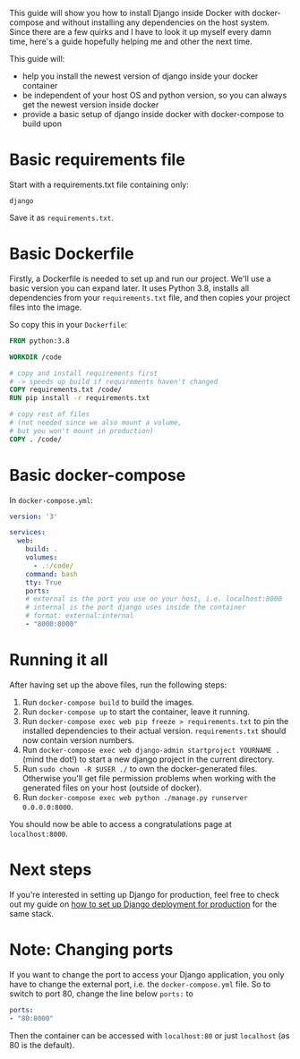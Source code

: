 <!--
.. title: Install and run Django completely inside Docker
.. slug: install-and-run-django-inside-docker
.. date: 2020-05-03 13:33:57 UTC+02:00
.. tags: Django, Docker, Python, Tech
.. category: Tech
.. link: 
.. description: 
.. type: text
-->

This guide will show you how to install Django inside Docker with docker-compose 
and without installing any dependencies on the host system.
Since there are a few quirks and I have to look it up myself every damn time,
here's a guide hopefully helping me and other the next time.

This guide will:

- help you install the newest version of django inside your docker container
- be independent of your host OS and python version, so you can always get the newest version inside docker
- provide a basic setup of django inside docker with docker-compose to build upon
<!-- TEASER_END -->

# Basic requirements file
Start with a requirements.txt file containing only:
```
django
```
Save it as `requirements.txt`.

# Basic Dockerfile
Firstly, a Dockerfile is needed to set up and run our project.
We'll use a basic version you can expand later.
It uses Python 3.8, installs all dependencies from your `requirements.txt` file,
and then copies your project files into the image.

So copy this in your `Dockerfile`:

```Dockerfile
FROM python:3.8

WORKDIR /code

# copy and install requirements first 
# -> speeds up build if requirements haven't changed
COPY requirements.txt /code/
RUN pip install -r requirements.txt

# copy rest of files
# (not needed since we also mount a volume, 
# but you won't mount in production)
COPY . /code/
```

# Basic docker-compose
In `docker-compose.yml`:

```yaml
version: '3'

services:
  web:
    build: .
    volumes:
      - .:/code/
    command: bash
    tty: True
    ports:
    # external is the port you use on your host, i.e. localhost:8000
    # internal is the port django uses inside the container
    # format: external:internal 
    - "8000:8000"
```

# Running it all
After having set up the above files, run the following steps:

1. Run `docker-compose build` to build the images.
2. Run `docker-compose up` to start the container, leave it running.
3. Run `docker-compose exec web pip freeze > requirements.txt` to pin the installed dependencies to their actual version. `requirements.txt` should now contain version numbers.
4. Run `docker-compose exec web django-admin startproject YOURNAME .` (mind the dot!) to start a new django project in the current directory.
5. Run `sudo chown -R $USER ./` to own the docker-generated files. Otherwise you'll get file permission problems when working with the generated files on your host (outside of docker).
6. Run `docker-compose exec web python ./manage.py runserver 0.0.0.0:8000`.

You should now be able to access a congratulations page at `localhost:8000`.

# Next steps
If you're interested in setting up Django for production, 
feel free to check out my guide on 
[how to set up Django deployment for production](http://karllorey.com/posts/django-production-docker-mod-wsgi/) for the same stack.

# Note: Changing ports
If you want to change the port to access your Django application, 
you only have to change the external port, i.e. the `docker-compose.yml` file.
So to switch to port 80, change the line below `ports:` to
```yaml
ports:
- "80:8000"
```
Then the container can be accessed with `localhost:80` or just `localhost` (as 80 is the default).